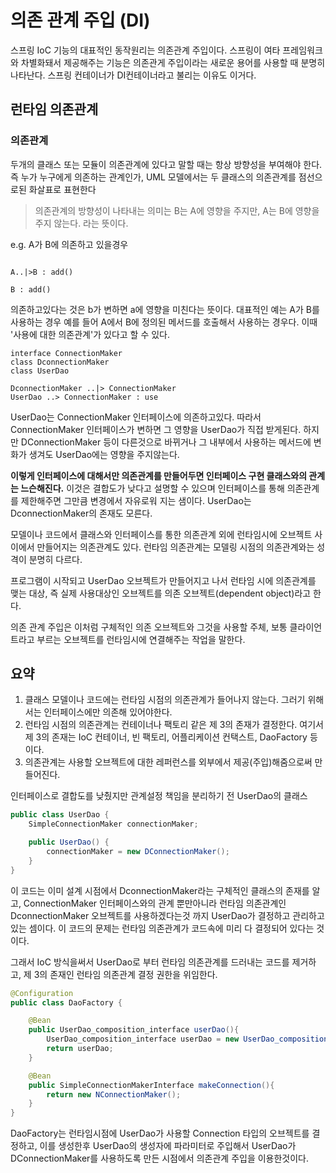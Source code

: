 # 의존 관계 주입 (DI)

스프링 IoC 기능의 대표적인 동작원리는 의존관계 주입이다. 스프링이 여타 프레임워크와 차별화돼서 제공해주는 기능은 의존관게 주입이라는 새로운 용어를 사용할 때 분명히 나타난다. 스프링 컨테이너가 DI컨테이너라고
불리는 이유도 이거다.

## 런타임 의존관계

### 의존관계

두개의 클래스 또는 모듈이 의존관계에 있다고 말할 때는 항상 방향성을 부여해야 한다. 즉 누가 누구에게 의존하는 관계인가, UML 모델에서는 두 클래스의 의존관계를 점선으로된 화살표로 표현한다
> 의존관계의 방향성이 나타내는 의미는 B는 A에 영향을 주지만, A는 B에 영향을 주지 않는다. 라는 뜻이다.

e.g. A가 B에 의존하고 있을경우

```plantuml

A..|>B : add()

B : add()
```

의존하고있다는 것은 b가 변하면 a에 영향을 미친다는 뜻이다. 대표적인 예는 A가 B를 사용하는 경우 예를 들어 A에서 B에 정의된 메서드를 호출해서 사용하는 경우다. 이때 '사용에 대한 의존관계'가 있다고 할 수
있다.

```puml
interface ConnectionMaker
class DconnectionMaker
class UserDao

DconnectionMaker ..|> ConnectionMaker
UserDao ..> ConnectionMaker : use
```

UserDao는 ConnectionMaker 인터페이스에 의존하고있다. 따라서 ConnectionMaker 인터페이스가 변하면 그 영향을 UserDao가 직접 받게된다. 하지만 DConnectionMaker 등이
다른것으로 바뀌거나 그 내부에서 사용하는 메서드에 변화가 생겨도 UserDao에는 영향을 주지않는다.

**이렇게 인터페이스에 대해서만 의존관계를 만들어두면 인터페이스 구현 클래스와의 관계는 느슨해진다.** 이것은 결합도가 낮다고 설명할 수 있으며 인터페이스를 통해 의존관계를 제한해주면 그만큼 변경에서 자유로워 지는
샘이다. UserDao는 DconnectionMaker의 존재도 모른다.

모델이나 코드에서 클래스와 인터페이스를 통한 의존관계 외에 런타임시에 오브젝트 사이에서 만들어지는 의존관계도 있다. 런타임 의존관계는 모델링 시점의 의존관계와는 성격이 분명히 다르다.

프로그램이 시작되고 UserDao 오브젝트가 만들어지고 나서 런타임 시에 의존관계를 맺는 대상, 즉 실제 사용대상인 오브젝트를 의존 오브젝트(dependent object)라고 한다.

의존 관계 주입은 이처럼 구체적인 의존 오브젝트와 그것을 사용할 주체, 보통 클라이언트라고 부르는 오브젝트를 런타임시에 연결해주는 작업을 말한다.

## 요약

1. 클래스 모델이나 코드에는 런타임 시점의 의존관계가 들어나지 않는다. 그러기 위해서는 인터페이스에만 의존해 있어야한다.
2. 런타임 시점의 의존관계는 컨테이너나 팩토리 같은 제 3의 존재가 결정한다. 여기서 제 3의 존재는 IoC 컨테이너, 빈 팩토리, 어플리케이션 컨택스트, DaoFactory 등이다.
3. 의존관계는 사용할 오브젝트에 대한 레퍼런스를 외부에서 제공(주입)해줌으로써 만들어진다.

인터페이스로 결합도를 낮췄지만 관계설정 책임을 분리하기 전 UserDao의 클래스
```java
public class UserDao {
	SimpleConnectionMaker connectionMaker;

	public UserDao() {
		connectionMaker = new DConnectionMaker();
	}
}
```

이 코드는 이미 설계 시점에서 DconnectionMaker라는 구체적인 클래스의 존재를 알고, ConnectionMaker 인터페이스와의 관계 뿐만아니라
런타임 의존관계인 DconnectionMaker 오브젝트를 사용하겠다는것 까지 UserDao가 결정하고 관리하고 있는 셈이다.
이 코드의 문제는 런타임 의존관계가 코드속에 미리 다 결정되어 있다는 것이다.

그래서 IoC 방식을써서 UserDao로 부터 런타임 의존관계를 드러내는 코드를 제거하고, 제 3의 존재인 런타임 의존관계 결정 권한을
위임한다. 
```java
@Configuration
public class DaoFactory {

	@Bean
	public UserDao_composition_interface userDao(){
		UserDao_composition_interface userDao = new UserDao_composition_interface(makeConnection());
		return userDao;
	}

	@Bean
	public SimpleConnectionMakerInterface makeConnection(){
		return new NConnectionMaker();
	}
}
```
DaoFactory는 런타임시점에 UserDao가 사용할 Connection 타입의 오브젝트를 결정하고, 이를 생성한후 UserDao의 생성자에
파라미터로 주입해서 UserDao가 DConnectionMaker를 사용하도록 만든 시점에서 의존관계 주입을 이용한것이다.

